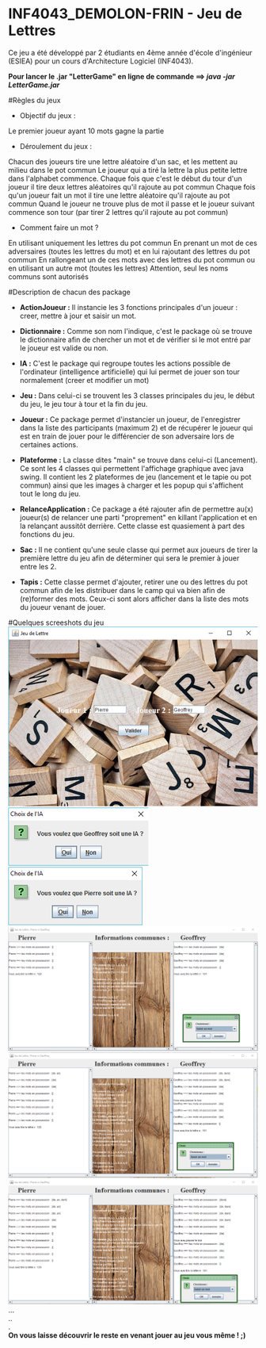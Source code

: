 # INF4043_DEMOLON-FRIN - Jeu de Lettres

Ce jeu a été développé par 2 étudiants en 4ème année d'école d'ingénieur (ESIEA) pour un cours d'Architecture Logiciel (INF4043).

<b>Pour lancer le .jar "LetterGame" en ligne de commande ==> <i>java -jar LetterGame.jar</i></b>

#Règles du jeux

- Objectif du jeux :

Le premier joueur ayant 10 mots gagne la partie

- Déroulement du jeux :

Chacun des joueurs tire une lettre aléatoire d'un sac, et les mettent au milieu dans le pot commun
Le joueur qui a tiré la lettre la plus petite lettre dans l'alphabet commence.
Chaque fois que c'est le début du tour d'un joueur il tire deux lettres aléatoires qu'il rajoute au pot commun
Chaque fois qu'un joueur fait un mot il tire une lettre aléatoire qu'il rajoute au pot commun
Quand le joueur ne trouve plus de mot il passe et le joueur suivant commence son tour (par tirer 2 lettres qu'il rajoute au pot commun)

- Comment faire un mot ?

En utilisant uniquement les lettres du pot commun
En prenant un mot de ces adversaires (toutes les lettres du mot) et en lui rajoutant des lettres du pot commun
En rallongeant un de ces mots avec des lettres du pot commun ou en utilisant un autre mot (toutes les lettres)
Attention, seul les noms communs sont autorisés

#Description de chacun des package
- <b>ActionJoueur :</b>
Il instancie les 3 fonctions principales d'un joueur : creer, mettre à jour et saisir un mot.

- <b>Dictionnaire :</b>
Comme son nom l'indique, c'est le package où se trouve le dictionnaire afin de chercher un mot et de vérifier si le mot entré par le joueur est valide ou non.

- <b>IA :</b>
C'est le package qui regroupe toutes les actions possible de l'ordinateur (intelligence artificielle) qui lui permet de jouer son tour normalement (creer et modifier un mot)

- <b>Jeu :</b>
Dans celui-ci se trouvent les 3 classes principales du jeu, le début du jeu, le jeu tour à tour et la fin du jeu.

- <b>Joueur :</b>
Ce package permet d'instancier un joueur, de l'enregistrer dans la liste des participants (maximum 2) et de récupérer le joueur qui est en train de jouer pour le différencier de son adversaire lors de certaines actions.

- <b>Plateforme :</b>
La classe dites "main" se trouve dans celui-ci (Lancement). Ce sont les 4 classes qui permettent l'affichage graphique avec java swing. Il contient les 2 plateformes de jeu (lancement et le tapie ou pot commun) ainsi que les images à charger et les popup qui s'affichent tout le long du jeu.

- <b>RelanceApplication :</b>
Ce package a été rajouter afin de permettre au(x) joueur(s) de relancer une parti "proprement" en killant l'application et en la relançant aussitôt derrière.
Cette classe est quasiement à part des fonctions du jeu.

- <b>Sac :</b>
Il ne contient qu'une seule classe qui permet aux joueurs de tirer la première lettre du jeu afin de déterminer qui sera le premier à jouer entre les 2.

- <b>Tapis :</b>
Cette classe permet d'ajouter, retirer une ou des lettres du pot commun afin de les distribuer dans le camp qui va bien afin de (re)former des mots. Ceux-ci sont alors afficher dans la liste des mots du joueur venant de jouer.

#Quelques screeshots du jeu 
![Screenshot](screen/joueurs.png)
![Screenshot](screen/IA1.png)
![Screenshot](screen/IA2.png)
![Screenshot](screen/debut.png)
![Screenshot](screen/encore.png)
![Screenshot](screen/prismot.png)
...<br>
..<br>
.<br>
<b>On vous laisse découvrir le reste en venant jouer au jeu vous même ! ;) </b>
